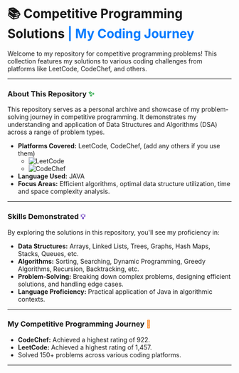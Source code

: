 

# 📚 Competitive Programming Solutions <span style="color:#007bff;">| My Coding Journey</span>

Welcome to my repository for competitive programming problems! This collection features my solutions to various coding challenges from platforms like LeetCode, CodeChef, and others.

---

### About This Repository <span style="color:#28a745;">✨</span>

This repository serves as a personal archive and showcase of my problem-solving journey in competitive programming. It demonstrates my understanding and application of Data Structures and Algorithms (DSA) across a range of problem types.

* **Platforms Covered:** LeetCode, CodeChef, (add any others if you use them)
    * <img src="https://img.shields.io/badge/LeetCode-000000?style=for-the-badge&logo=leetcode&logoColor=yellow" alt="LeetCode" />
    * <img src="https://img.shields.io/badge/CodeChef-5B4638?style=for-the-badge&logo=codechef&logoColor=white" alt="CodeChef" />
    <!-- Add badges for other platforms like HackerRank, HackerEarth if you use them -->
* **Language Used:** JAVA
* **Focus Areas:** Efficient algorithms, optimal data structure utilization, time and space complexity analysis.

---


### Skills Demonstrated <span style="color:#6f42c1;">💡</span>

By exploring the solutions in this repository, you'll see my proficiency in:

* **Data Structures:** Arrays, Linked Lists, Trees, Graphs, Hash Maps, Stacks, Queues, etc.
* **Algorithms:** Sorting, Searching, Dynamic Programming, Greedy Algorithms, Recursion, Backtracking, etc.
* **Problem-Solving:** Breaking down complex problems, designing efficient solutions, and handling edge cases.
* **Language Proficiency:** Practical application of Java in algorithmic contexts.

---

### My Competitive Programming Journey <span style="color:#fd7e14;">🚀</span>

* **CodeChef:** Achieved a highest rating of 922.
* **LeetCode:** Achieved a highest rating of 1,457.
* Solved 150+ problems across various coding platforms.

---

